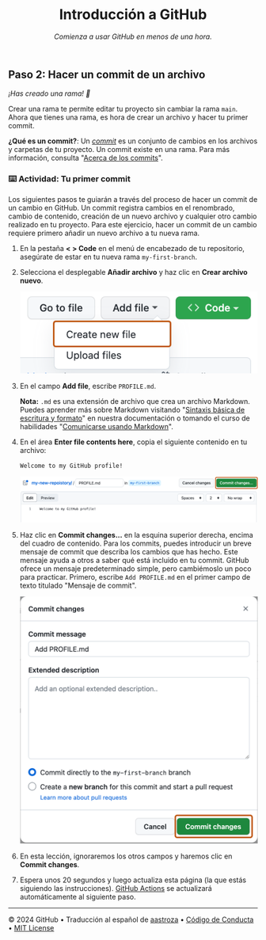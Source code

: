 <header>

<!--
  <<< Author notes: Course header >>>
  Include a 1280×640 image, course title in sentence case, and a concise description in emphasis.
  In your repository settings: enable template repository, add your 1280×640 social image, auto delete head branches.
  Add your open source license, GitHub uses MIT license.
-->

# Introducción a GitHub

_Comienza a usar GitHub en menos de una hora._

</header>

<!--
  <<< Author notes: Step 2 >>>
  Start this step by acknowledging the previous step.
  Define terms and link to docs.github.com.
-->

## Paso 2: Hacer un commit de un archivo

_¡Has creado una rama! :tada:_

Crear una rama te permite editar tu proyecto sin cambiar la rama `main`. Ahora que tienes una rama, es hora de crear un archivo y hacer tu primer commit.

**¿Qué es un commit?**: Un _[commit](https://docs.github.com/pull-requests/committing-changes-to-your-project/creating-and-editing-commits/about-commits)_ es un conjunto de cambios en los archivos y carpetas de tu proyecto. Un commit existe en una rama. Para más información, consulta "[Acerca de los commits](https://docs.github.com/es/pull-requests/committing-changes-to-your-project/creating-and-editing-commits/about-commits)".

### :keyboard: Actividad: Tu primer commit

Los siguientes pasos te guiarán a través del proceso de hacer un commit de un cambio en GitHub. Un commit registra cambios en el renombrado, cambio de contenido, creación de un nuevo archivo y cualquier otro cambio realizado en tu proyecto. Para este ejercicio, hacer un commit de un cambio requiere primero añadir un nuevo archivo a tu nueva rama.

1. En la pestaña **< > Code** en el menú de encabezado de tu repositorio, asegúrate de estar en tu nueva rama `my-first-branch`.

2. Selecciona el desplegable **Añadir archivo** y haz clic en **Crear archivo nuevo**.

   ![opción crear archivo nuevo](/images/create-new-file.png)

3. En el campo **Add file**, escribe `PROFILE.md`.

   **Nota:** `.md` es una extensión de archivo que crea un archivo Markdown. Puedes aprender más sobre Markdown visitando "[Sintaxis básica de escritura y formato](https://docs.github.com/es/get-started/writing-on-github/getting-started-with-writing-and-formatting-on-github/basic-writing-and-formatting-syntax)" en nuestra documentación o tomando el curso de habilidades "[Comunicarse usando Markdown](https://github.com/skills/communicate-using-markdown)".

4. En el área **Enter file contents here**, copia el siguiente contenido en tu archivo:

   ```
   Welcome to my GitHub profile!
   ```

   <img alt="profile.md file screenshot" src="/images/my-profile-file.png"/>

5. Haz clic en **Commit changes...** en la esquina superior derecha, encima del cuadro de contenido. Para los commits, puedes introducir un breve mensaje de commit que describa los cambios que has hecho. Este mensaje ayuda a otros a saber qué está incluido en tu commit. GitHub ofrece un mensaje predeterminado simple, pero cambiémoslo un poco para practicar. Primero, escribe `Add PROFILE.md` en el primer campo de texto titulado "Mensaje de commit".

   <img alt="captura de pantalla de añadir un nuevo archivo con un mensaje de commit" src="/images/commit-full-screen.png" />

6. En esta lección, ignoraremos los otros campos y haremos clic en **Commit changes**.
7. Espera unos 20 segundos y luego actualiza esta página (la que estás siguiendo las instrucciones). [GitHub Actions](https://docs.github.com/es/actions) se actualizará automáticamente al siguiente paso.

<footer>

<!--
  <<< Author notes: Footer >>>
  Add a link to get support, GitHub status page, code of conduct, license link.
-->

---

&copy; 2024 GitHub &bull; Traducción al español de [aastroza](https://github.com/aastroza) &bull; [Código de Conducta](https://www.contributor-covenant.org/version/2/1/code_of_conduct/code_of_conduct.md) &bull; [MIT License](https://gh.io/mit)

</footer>
